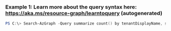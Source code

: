 ### Example 1: Learn more about the query syntax here: https://aka.ms/resource-graph/learntoquery (autogenerated)
```powershell
PS C:\> Search-AzGraph -Query summarize count() by tenantDisplayName, subscriptionDisplayName -Subscription {Subscription}
```

